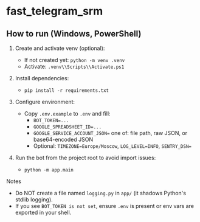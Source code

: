 # fast_telegram_srm

## How to run (Windows, PowerShell)

1. Create and activate venv (optional):
	- If not created yet: `python -m venv .venv`
	- Activate: `.venv\\Scripts\\Activate.ps1`

2. Install dependencies:
	- `pip install -r requirements.txt`

3. Configure environment:
	- Copy `.env.example` to `.env` and fill:
	  - `BOT_TOKEN=...`
	  - `GOOGLE_SPREADSHEET_ID=...`
	  - `GOOGLE_SERVICE_ACCOUNT_JSON=` one of: file path, raw JSON, or base64-encoded JSON
	  - Optional: `TIMEZONE=Europe/Moscow`, `LOG_LEVEL=INFO`, `SENTRY_DSN=`

4. Run the bot from the project root to avoid import issues:
	- `python -m app.main`

Notes
- Do NOT create a file named `logging.py` in `app/` (it shadows Python's stdlib logging).
- If you see `BOT_TOKEN is not set`, ensure `.env` is present or env vars are exported in your shell.